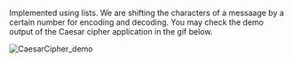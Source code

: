 Implemented using lists. We are shifting the characters of a messaage by a certain number for encoding and decoding.
You may check the demo output of the Caesar cipher application in the gif below.

![CaesarCipher_demo](https://user-images.githubusercontent.com/47264501/111260091-3631d400-8646-11eb-8fb7-89dcf3867dfa.gif)

